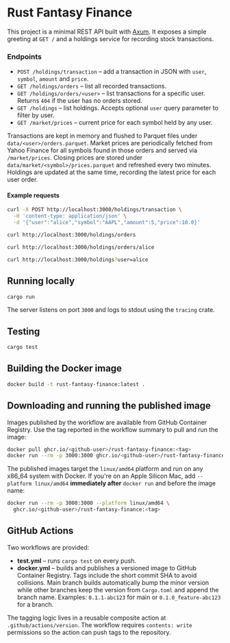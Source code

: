 # Rust Fantasy Finance

This project is a minimal REST API built with [Axum](https://github.com/tokio-rs/axum). It exposes a simple greeting at `GET /` and a holdings service for recording stock transactions.

### Endpoints

- `POST /holdings/transaction` – add a transaction in JSON with `user`, `symbol`, `amount` and `price`.
- `GET /holdings/orders` – list all recorded transactions.
- `GET /holdings/orders/<user>` – list transactions for a specific user. Returns `404` if the user has no orders stored.
- `GET /holdings` – list holdings. Accepts optional `user` query parameter to filter by user.
- `GET /market/prices` – current price for each symbol held by any user.

Transactions are kept in memory and flushed to Parquet files under `data/<user>/orders.parquet`.
Market prices are periodically fetched from Yahoo Finance for all symbols found in those orders and served via `/market/prices`. Closing prices are stored under `data/market/<symbol>/prices.parquet` and refreshed every two minutes.
Holdings are updated at the same time, recording the latest price for each user order.

#### Example requests

```bash
curl -X POST http://localhost:3000/holdings/transaction \
  -H 'content-type: application/json' \
  -d '{"user":"alice","symbol":"AAPL","amount":5,"price":10.0}'

curl http://localhost:3000/holdings/orders

curl http://localhost:3000/holdings/orders/alice

curl http://localhost:3000/holdings?user=alice
```

## Running locally

```bash
cargo run
```

The server listens on port `3000` and logs to stdout using the `tracing` crate.

## Testing

```bash
cargo test
```

## Building the Docker image

```bash
docker build -t rust-fantasy-finance:latest .
```

## Downloading and running the published image

Images published by the workflow are available from GitHub Container Registry.
Use the tag reported in the workflow summary to pull and run the image:

```bash
docker pull ghcr.io/<github-user>/rust-fantasy-finance:<tag>
docker run --rm -p 3000:3000 ghcr.io/<github-user>/rust-fantasy-finance:<tag>
```

The published images target the `linux/amd64` platform and run on any x86_64
system with Docker. If you're on an Apple Silicon Mac, add
`--platform linux/amd64` **immediately after** `docker run` and before the image
name:

```bash
docker run --rm -p 3000:3000 --platform linux/amd64 \
  ghcr.io/<github-user>/rust-fantasy-finance:<tag>
```

## GitHub Actions

Two workflows are provided:

- **test.yml** – runs `cargo test` on every push.
- **docker.yml** – builds and publishes a versioned image to GitHub Container Registry. Tags include the short commit SHA to avoid collisions. Main branch builds automatically bump the minor version while other branches keep the version from `Cargo.toml` and append the branch name. Examples: `0.1.1-abc123` for main or `0.1.0_feature-abc123` for a branch.

The tagging logic lives in a reusable composite action at `.github/actions/version`.
The workflow requires `contents: write` permissions so the action can push tags to the repository.


